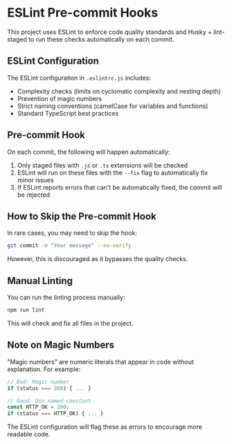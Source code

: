 # ESLint Pre-commit Hooks

This project uses ESLint to enforce code quality standards and Husky + lint-staged to run these checks automatically on each commit.

## ESLint Configuration

The ESLint configuration in `.eslintrc.js` includes:

- Complexity checks (limits on cyclomatic complexity and nesting depth)
- Prevention of magic numbers
- Strict naming conventions (camelCase for variables and functions)
- Standard TypeScript best practices

## Pre-commit Hook

On each commit, the following will happen automatically:

1. Only staged files with `.js` or `.ts` extensions will be checked
2. ESLint will run on these files with the `--fix` flag to automatically fix minor issues
3. If ESLint reports errors that can't be automatically fixed, the commit will be rejected

## How to Skip the Pre-commit Hook

In rare cases, you may need to skip the hook:

```bash
git commit -m "Your message" --no-verify
```

However, this is discouraged as it bypasses the quality checks.

## Manual Linting

You can run the linting process manually:

```bash
npm run lint
```

This will check and fix all files in the project.

## Note on Magic Numbers

"Magic numbers" are numeric literals that appear in code without explanation. For example:

```typescript
// Bad: Magic number
if (status === 200) { ... }

// Good: Use named constant
const HTTP_OK = 200;
if (status === HTTP_OK) { ... }
```

The ESLint configuration will flag these as errors to encourage more readable code.
